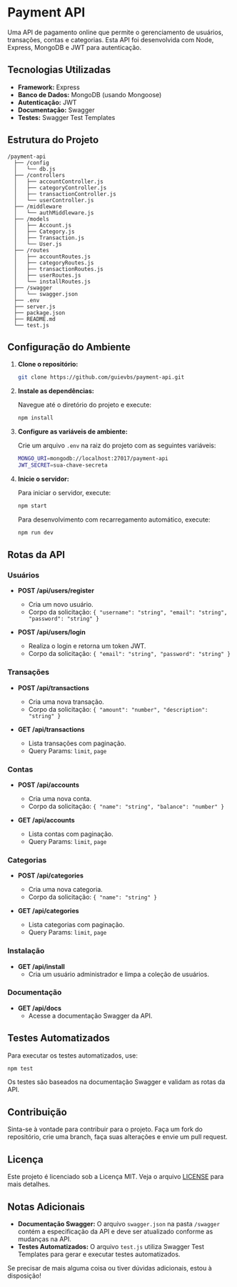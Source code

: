 # Payment API

Uma API de pagamento online que permite o gerenciamento de usuários, transações, contas e categorias. Esta API foi desenvolvida com Node, Express, MongoDB e JWT para autenticação.

## Tecnologias Utilizadas

- **Framework:** Express
- **Banco de Dados:** MongoDB (usando Mongoose)
- **Autenticação:** JWT
- **Documentação:** Swagger
- **Testes:** Swagger Test Templates

## Estrutura do Projeto

```plaintext
/payment-api
  ├── /config
  │   └── db.js
  ├── /controllers
  │   ├── accountController.js
  │   ├── categoryController.js
  │   ├── transactionController.js
  │   └── userController.js
  ├── /middleware
  │   └── authMiddleware.js
  ├── /models
  │   ├── Account.js
  │   ├── Category.js
  │   ├── Transaction.js
  │   └── User.js
  ├── /routes
  │   ├── accountRoutes.js
  │   ├── categoryRoutes.js
  │   ├── transactionRoutes.js
  │   ├── userRoutes.js
  │   └── installRoutes.js
  ├── /swagger
  │   └── swagger.json
  ├── .env
  ├── server.js
  ├── package.json
  ├── README.md
  └── test.js
```

## Configuração do Ambiente

1. **Clone o repositório:**

   ```bash
   git clone https://github.com/guievbs/payment-api.git
   ```

2. **Instale as dependências:**

   Navegue até o diretório do projeto e execute:

   ```bash
   npm install
   ```

3. **Configure as variáveis de ambiente:**

   Crie um arquivo `.env` na raiz do projeto com as seguintes variáveis:

   ```bash
   MONGO_URI=mongodb://localhost:27017/payment-api
   JWT_SECRET=sua-chave-secreta
   ```

4. **Inicie o servidor:**

   Para iniciar o servidor, execute:

   ```bash
   npm start
   ```

   Para desenvolvimento com recarregamento automático, execute:

   ```bash
   npm run dev
   ```

## Rotas da API

### Usuários

- **POST /api/users/register**
  - Cria um novo usuário.
  - Corpo da solicitação: `{ "username": "string", "email": "string", "password": "string" }`

- **POST /api/users/login**
  - Realiza o login e retorna um token JWT.
  - Corpo da solicitação: `{ "email": "string", "password": "string" }`

### Transações

- **POST /api/transactions**
  - Cria uma nova transação.
  - Corpo da solicitação: `{ "amount": "number", "description": "string" }`

- **GET /api/transactions**
  - Lista transações com paginação.
  - Query Params: `limit`, `page`

### Contas

- **POST /api/accounts**
  - Cria uma nova conta.
  - Corpo da solicitação: `{ "name": "string", "balance": "number" }`

- **GET /api/accounts**
  - Lista contas com paginação.
  - Query Params: `limit`, `page`

### Categorias

- **POST /api/categories**
  - Cria uma nova categoria.
  - Corpo da solicitação: `{ "name": "string" }`

- **GET /api/categories**
  - Lista categorias com paginação.
  - Query Params: `limit`, `page`

### Instalação

- **GET /api/install**
  - Cria um usuário administrador e limpa a coleção de usuários.

### Documentação

- **GET /api/docs**
  - Acesse a documentação Swagger da API.

## Testes Automatizados

Para executar os testes automatizados, use:

```bash
npm test
```

Os testes são baseados na documentação Swagger e validam as rotas da API.

## Contribuição

Sinta-se à vontade para contribuir para o projeto. Faça um fork do repositório, crie uma branch, faça suas alterações e envie um pull request.

## Licença

Este projeto é licenciado sob a Licença MIT. Veja o arquivo [LICENSE](https://github.com/guievbs/payment-api/blob/main/LICENSE) para mais detalhes.

## Notas Adicionais

- **Documentação Swagger:** O arquivo `swagger.json` na pasta `/swagger` contém a especificação da API e deve ser atualizado conforme as mudanças na API.
- **Testes Automatizados:** O arquivo `test.js` utiliza Swagger Test Templates para gerar e executar testes automatizados.

Se precisar de mais alguma coisa ou tiver dúvidas adicionais, estou à disposição!
